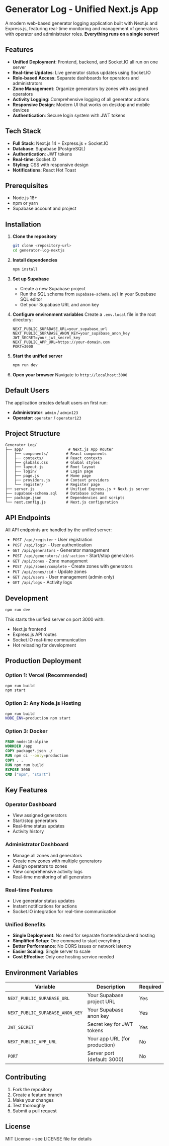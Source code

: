 # Generator Log - Unified Next.js App

A modern web-based generator logging application built with Next.js and Express.js, featuring real-time monitoring and management of generators with operator and administrator roles. **Everything runs on a single server!**

## Features

- **Unified Deployment**: Frontend, backend, and Socket.IO all run on one server
- **Real-time Updates**: Live generator status updates using Socket.IO
- **Role-based Access**: Separate dashboards for operators and administrators
- **Zone Management**: Organize generators by zones with assigned operators
- **Activity Logging**: Comprehensive logging of all generator actions
- **Responsive Design**: Modern UI that works on desktop and mobile devices
- **Authentication**: Secure login system with JWT tokens

## Tech Stack

- **Full Stack**: Next.js 14 + Express.js + Socket.IO
- **Database**: Supabase (PostgreSQL)
- **Authentication**: JWT tokens
- **Real-time**: Socket.IO
- **Styling**: CSS with responsive design
- **Notifications**: React Hot Toast

## Prerequisites

- Node.js 18+ 
- npm or yarn
- Supabase account and project

## Installation

1. **Clone the repository**
   ```bash
   git clone <repository-url>
   cd generator-log-nextjs
   ```

2. **Install dependencies**
   ```bash
   npm install
   ```

3. **Set up Supabase**
   - Create a new Supabase project
   - Run the SQL schema from `supabase-schema.sql` in your Supabase SQL editor
   - Get your Supabase URL and anon key

4. **Configure environment variables**
   Create a `.env.local` file in the root directory:
   ```env
   NEXT_PUBLIC_SUPABASE_URL=your_supabase_url
   NEXT_PUBLIC_SUPABASE_ANON_KEY=your_supabase_anon_key
   JWT_SECRET=your_jwt_secret_key
   NEXT_PUBLIC_APP_URL=https://your-domain.com
   PORT=3000
   ```

5. **Start the unified server**
   ```bash
   npm run dev
   ```

6. **Open your browser**
   Navigate to `http://localhost:3000`

## Default Users

The application creates default users on first run:

- **Administrator**: `admin` / `admin123`
- **Operator**: `operator` / `operator123`

## Project Structure

```
Generator Log/
├── app/                    # Next.js App Router
│   ├── components/        # React components
│   ├── contexts/          # React contexts
│   ├── globals.css        # Global styles
│   ├── layout.js          # Root layout
│   ├── login/             # Login page
│   ├── page.js            # Home page
│   ├── providers.js       # Context providers
│   └── register/          # Register page
├── server.js              # Unified Express.js + Next.js server
├── supabase-schema.sql    # Database schema
├── package.json           # Dependencies and scripts
└── next.config.js         # Next.js configuration
```

## API Endpoints

All API endpoints are handled by the unified server:

- `POST /api/register` - User registration
- `POST /api/login` - User authentication
- `GET /api/generators` - Generator management
- `POST /api/generators/:id/:action` - Start/stop generators
- `GET /api/zones` - Zone management
- `POST /api/zones/complete` - Create zones with generators
- `PUT /api/zones/:id` - Update zones
- `GET /api/users` - User management (admin only)
- `GET /api/logs` - Activity logs

## Development

```bash
npm run dev
```

This starts the unified server on port 3000 with:
- Next.js frontend
- Express.js API routes
- Socket.IO real-time communication
- Hot reloading for development

## Production Deployment

### Option 1: Vercel (Recommended)
```bash
npm run build
npm start
```

### Option 2: Any Node.js Hosting
```bash
npm run build
NODE_ENV=production npm start
```

### Option 3: Docker
```dockerfile
FROM node:18-alpine
WORKDIR /app
COPY package*.json ./
RUN npm ci --only=production
COPY . .
RUN npm run build
EXPOSE 3000
CMD ["npm", "start"]
```

## Key Features

### Operator Dashboard
- View assigned generators
- Start/stop generators
- Real-time status updates
- Activity history

### Administrator Dashboard
- Manage all zones and generators
- Create new zones with multiple generators
- Assign operators to zones
- View comprehensive activity logs
- Real-time monitoring of all generators

### Real-time Features
- Live generator status updates
- Instant notifications for actions
- Socket.IO integration for real-time communication

### Unified Benefits
- **Single Deployment**: No need for separate frontend/backend hosting
- **Simplified Setup**: One command to start everything
- **Better Performance**: No CORS issues or network latency
- **Easier Scaling**: Single server to scale
- **Cost Effective**: Only one hosting service needed

## Environment Variables

| Variable | Description | Required |
|----------|-------------|----------|
| `NEXT_PUBLIC_SUPABASE_URL` | Your Supabase project URL | Yes |
| `NEXT_PUBLIC_SUPABASE_ANON_KEY` | Your Supabase anon key | Yes |
| `JWT_SECRET` | Secret key for JWT tokens | Yes |
| `NEXT_PUBLIC_APP_URL` | Your app URL (for production) | No |
| `PORT` | Server port (default: 3000) | No |

## Contributing

1. Fork the repository
2. Create a feature branch
3. Make your changes
4. Test thoroughly
5. Submit a pull request

## License

MIT License - see LICENSE file for details 